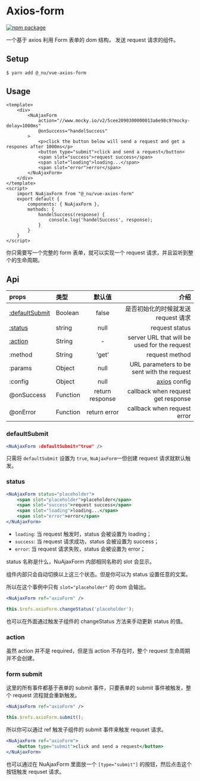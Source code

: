 # Axios-form

[![npm package][npm-badge]][npm]

[npm-badge]: https://img.shields.io/npm/v/npm-package.png?style=flat-square
[npm]: https://www.npmjs.org/package/@_nu/vue-axios-form

一个基于 axios 利用 Form 表单的 dom 结构， 发送 request 请求的组件。

## Setup

```bash
$ yarn add @_nu/vue-axios-form
```

## Usage

```vue
<template>
    <div>
        <NuAjaxForm
            action="//www.mocky.io/v2/5cee2090300000013a6e98c9?mocky-delay=1000ms"
            @onSuccess="handelSuccess"
        >
            <p>click the button below will send a request and get a respones after 1000ms</p>
            <button type="submit">click and send a request</button>
            <span slot="success">request success</span>
            <span slot="loading">loading...</span>
            <span slot="error">error</span>
        </NuAjaxForm>
    </div>
</template>
<script>
    import NuAjaxForm from "@_nu/vue-axios-form"    
    export default {
        components: { NuAjaxForm },
        methods: {
            handelSuccess(response) {
                console.log('handelSuccess', response);
            }
        }
    }
</script>
```

<ClientOnly>
<AxiosFormDemo/>
</ClientOnly>

你只需要写一个完整的 form 表单，就可以实现一个 request 请求，并且监听到整个的生命周期。

## Api

| props   |      类型      | 默认值  | 介绍 |
|:----------|:-------------|:------:|------:|
| [:defaultSubmit](#defaultSubmit) |  Boolean | false | 是否初始化的时候就发送 request 请求 |
| [:status](#status) |  string | null | request status |
| [:action](#action) |  String | - | server URL that will be used for the request |
| :method | String | 'get' | request method  |
| :params | Object | null | URL parameters to be sent with the request |
| :config | Object | null | [axios](https://github.com/axios/axios) config |
| @onSuccess | Function | return response | callback when request get response |
| @onError | Function | return error | callback when request error |

### defaultSubmit

```jsx
<NuAjaxForm :defaultSubmit="true" />
```

只需将 `defaultSubmit` 设置为 `true`, `NuAjaxForm`一但创建 request 请求就默认触发。

### status

```jsx 
<NuAjaxForm status="placeholder">
    <span slot="placeholder">placeholder</span>
    <span slot="success">request success</span>
    <span slot="loading">loading...</span>
    <span slot="error">error</span>
</NuAjaxForm>
```

- `loading`: 当 request 触发时，status 会被设置为 loading；
- `success`: 当 request 请求成功，status 会被设置为 success；
- `error`: 当 request 请求失败，status 会被设置为 error；

status 名称是什么，NuAjaxForm 内部相同名称的 slot 会显示。

组件内部只会自动切换以上这三个状态。但是你可以为 status 设置任意的文案。

所以在这个事例中只有 `slot="placeholder"` 的 dom 会输出。

```jsx
<NuAjaxForm ref="axioForm" />

this.$refs.axioForm.changeStatus('placeholder');
```

也可以在外面通过触发子组件的 changeStatus 方法来手动更新 status 的值。

### action

虽然 action 并不是 required，但是当 action 不存在时，整个 request 生命周期并不会创建。

### form submit

这里的所有事件都基于表单的 submit 事件，只要表单的 submit 事件被触发，整个 request 流程就会重新触发。

```jsx
<NuAjaxForm ref="axioForm" />

this.$refs.axioForm.submit();
```

所以你可以通过 ref 触发子组件的 submit 事件来触发 requset 请求。


```jsx
<NuAjaxForm ref="axioForm">
    <button type="submit">click and send a request</button>
</NuAjaxForm>
```

也可以通过在 NuAjaxForm 里面放一个  `[type="submit"]` 的按钮，然后点击这个按钮触发 requset 请求。
